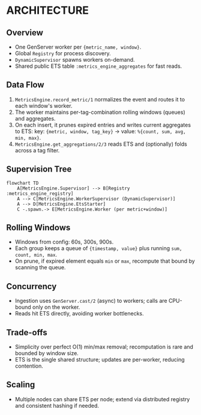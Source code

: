 # ARCHITECTURE

## Overview

- One GenServer worker per `{metric_name, window}`.
- Global `Registry` for process discovery.
- `DynamicSupervisor` spawns workers on-demand.
- Shared public ETS table `:metrics_engine_aggregates` for fast reads.

## Data Flow

1. `MetricsEngine.record_metric/1` normalizes the event and routes it to each window's worker.
2. The worker maintains per-tag-combination rolling windows (queues) and aggregates.
3. On each insert, it prunes expired entries and writes current aggregates to ETS:
   key: `{metric, window, tag_key}` → value: `%{count, sum, avg, min, max}`.
4. `MetricsEngine.get_aggregations/2/3` reads ETS and (optionally) folds across a tag filter.

## Supervision Tree

```mermaid
flowchart TD
    A[MetricsEngine.Supervisor] --> B[Registry :metrics_engine_registry]
    A --> C[MetricsEngine.WorkerSupervisor (DynamicSupervisor)]
    A --> D[MetricsEngine.EtsStarter]
    C -.spawn.-> E[MetricsEngine.Worker (per metric+window)]
```

## Rolling Windows
- Windows from config: 60s, 300s, 900s.
- Each group keeps a queue of `{timestamp, value}` plus running `sum, count, min, max`.
- On prune, if expired element equals `min` or `max`, recompute that bound by scanning the queue.

## Concurrency
- Ingestion uses `GenServer.cast/2` (async) to workers; calls are CPU-bound only on the worker.
- Reads hit ETS directly, avoiding worker bottlenecks.

## Trade-offs
- Simplicity over perfect O(1) min/max removal; recomputation is rare and bounded by window size.
- ETS is the single shared structure; updates are per-worker, reducing contention.

## Scaling
- Multiple nodes can share ETS per node; extend via distributed registry and consistent hashing if needed.
